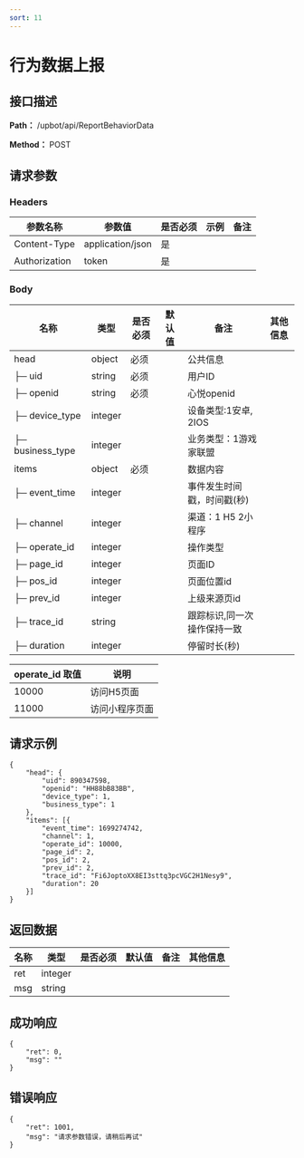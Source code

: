 ```yaml
---
sort: 11
---
```


# 行为数据上报

## 接口描述

**Path：** /upbot/api/ReportBehaviorData

**Method：** POST


## 请求参数

### Headers

| 参数名称          | 参数值              | 是否必须 | 示例 | 备注 |
|---------------|------------------|------|----|----|
| Content-Type  | application/json | 是    |    |    |
| Authorization | token            | 是    |    |    |    |

### Body

| 名称                   | 类型         | 是否必须 | 默认值 | 备注                        | 其他信息                                         |
|----------------------|------------|------|-----|---------------------------|----------------------------------------------|
| head                  | object    | 必须   |     | 公共信息      |                  |
| ├─  uid |  string   | 必须   |     | 用户ID      |
| ├─  openid |  string   | 必须   |     | 心悦openid
| ├─  device_type  |  integer   |  |     | 设备类型:1安卓, 2IOS    |          |
| ├─  business_type  |  integer   |  |     | 业务类型：1游戏家联盟    |          |
| items             |   object  | 必须   |    | 数据内容           |       |
| ├─  event_time  |  integer  |  |     | 事件发生时间戳，时间戳(秒)   |          |
| ├─  channel  |  integer  |  |     | 渠道：1 H5 2小程序   |          |
| ├─  operate_id  |  integer  |  |     | 操作类型   |          |
| ├─  page_id  |  integer  |  |     | 页面ID   |          |
| ├─  pos_id  |  integer  |  |     | 页面位置id   |          |
| ├─  prev_id  |  integer  |  |     | 上级来源页id   |          |
| ├─  trace_id  |  string  | | | 跟踪标识,同一次操作保持一致    | |
| ├─  duration  |  integer  |  |     |  停留时长(秒)  |          |



| operate_id 取值    | 说明    |
|----------------------|------------|
|  10000 | 访问H5页面 |
|  11000 | 访问小程序页面 |

## 请求示例
```
{
    "head": {
        "uid": 890347598,
        "openid": "HH88bB83BB",
        "device_type": 1,
        "business_type": 1
    },
    "items": [{
        "event_time": 1699274742,
        "channel": 1,
        "operate_id": 10000,
        "page_id": 2,
        "pos_id": 2,
        "prev_id": 2,
        "trace_id": "Fi6JoptoXX8EI3sttq3pcVGC2H1Nesy9",
        "duration": 20
    }]
}
```

## 返回数据

| 名称  | 类型      | 是否必须 | 默认值 | 备注 | 其他信息          |
|-----|---------|------|-----|----|---------------|
| ret | integer |   |     |    |  |
| msg | string  |   |     |    |               |


## 成功响应
```
{
    "ret": 0,
    "msg": ""
}
```

## 错误响应
```
{
    "ret": 1001,
    "msg": "请求参数错误，请稍后再试"
}
```

